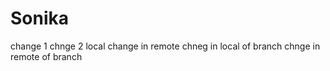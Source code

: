 # Sonika
change 1
chnge 2 local
change in remote
chneg in local of branch
chnge in remote of branch
